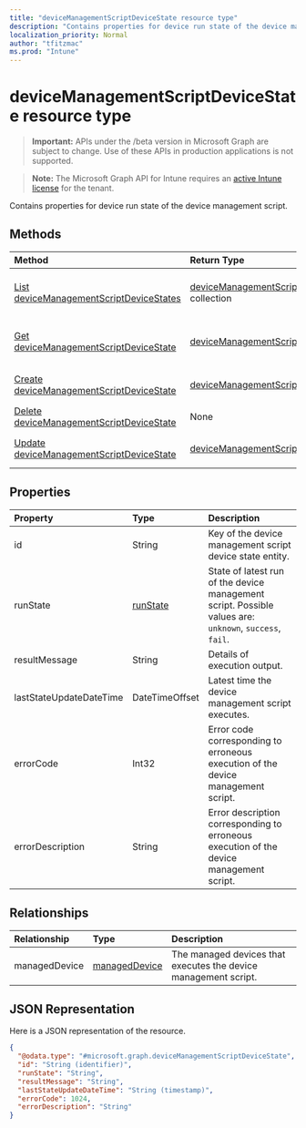 ```yaml
---
title: "deviceManagementScriptDeviceState resource type"
description: "Contains properties for device run state of the device management script."
localization_priority: Normal
author: "tfitzmac"
ms.prod: "Intune"
---
```


# deviceManagementScriptDeviceState resource type

> **Important:** APIs under the /beta version in Microsoft Graph are subject to change. Use of these APIs in production applications is not supported.

> **Note:** The Microsoft Graph API for Intune requires an [active Intune license](https://go.microsoft.com/fwlink/?linkid=839381) for the tenant.

Contains properties for device run state of the device management script.

## Methods
|Method|Return Type|Description|
|:---|:---|:---|
|[List deviceManagementScriptDeviceStates](../api/intune-devices-devicemanagementscriptdevicestate-list.md)|[deviceManagementScriptDeviceState](../resources/intune-devices-devicemanagementscriptdevicestate.md) collection|List properties and relationships of the [deviceManagementScriptDeviceState](../resources/intune-devices-devicemanagementscriptdevicestate.md) objects.|
|[Get deviceManagementScriptDeviceState](../api/intune-devices-devicemanagementscriptdevicestate-get.md)|[deviceManagementScriptDeviceState](../resources/intune-devices-devicemanagementscriptdevicestate.md)|Read properties and relationships of the [deviceManagementScriptDeviceState](../resources/intune-devices-devicemanagementscriptdevicestate.md) object.|
|[Create deviceManagementScriptDeviceState](../api/intune-devices-devicemanagementscriptdevicestate-create.md)|[deviceManagementScriptDeviceState](../resources/intune-devices-devicemanagementscriptdevicestate.md)|Create a new [deviceManagementScriptDeviceState](../resources/intune-devices-devicemanagementscriptdevicestate.md) object.|
|[Delete deviceManagementScriptDeviceState](../api/intune-devices-devicemanagementscriptdevicestate-delete.md)|None|Deletes a [deviceManagementScriptDeviceState](../resources/intune-devices-devicemanagementscriptdevicestate.md).|
|[Update deviceManagementScriptDeviceState](../api/intune-devices-devicemanagementscriptdevicestate-update.md)|[deviceManagementScriptDeviceState](../resources/intune-devices-devicemanagementscriptdevicestate.md)|Update the properties of a [deviceManagementScriptDeviceState](../resources/intune-devices-devicemanagementscriptdevicestate.md) object.|

## Properties
|Property|Type|Description|
|:---|:---|:---|
|id|String|Key of the device management script device state entity.|
|runState|[runState](../resources/intune-shared-runstate.md)|State of latest run of the device management script. Possible values are: `unknown`, `success`, `fail`.|
|resultMessage|String|Details of execution output.|
|lastStateUpdateDateTime|DateTimeOffset|Latest time the device management script executes.|
|errorCode|Int32|Error code corresponding to erroneous execution of the device management script.|
|errorDescription|String|Error description corresponding to erroneous execution of the device management script.|

## Relationships
|Relationship|Type|Description|
|:---|:---|:---|
|managedDevice|[managedDevice](../resources/intune-devices-manageddevice.md)|The managed devices that executes the device management script.|

## JSON Representation
Here is a JSON representation of the resource.
<!-- {
  "blockType": "resource",
  "keyProperty": "id",
  "@odata.type": "microsoft.graph.deviceManagementScriptDeviceState"
}
-->
``` json
{
  "@odata.type": "#microsoft.graph.deviceManagementScriptDeviceState",
  "id": "String (identifier)",
  "runState": "String",
  "resultMessage": "String",
  "lastStateUpdateDateTime": "String (timestamp)",
  "errorCode": 1024,
  "errorDescription": "String"
}
```




